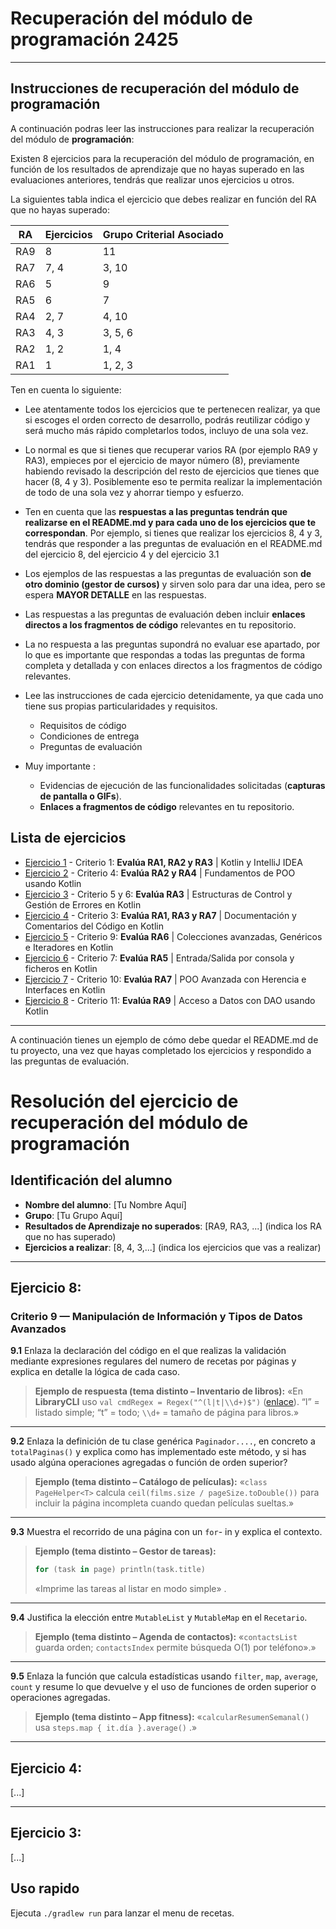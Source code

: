 # Recuperación del módulo de programación 2425

---
## Instrucciones de recuperación del módulo de programación

A continuación podras leer las instrucciones para realizar la recuperación del módulo de **programación**:

Existen 8 ejercicios para la recuperación del módulo de programación, en función de los resultados de aprendizaje que no hayas superado en las evaluaciones anteriores, tendrás que realizar unos ejercicios u otros.

La siguientes tabla indica el ejercicio que debes realizar en función del RA que no hayas superado:

| RA   | Ejercicios | Grupo Criterial Asociado  |
|------|------------|---------------------------|
| RA9  | 8          | 11                        |
| RA7  | 7, 4       | 3, 10                     |
| RA6  | 5          | 9                         |
| RA5  | 6          | 7                         |
| RA4  | 2, 7       | 4, 10                     |
| RA3  | 4, 3       | 3, 5, 6                   |
| RA2  | 1, 2       | 1, 4                      |
| RA1  | 1          | 1, 2, 3                   |

Ten en cuenta lo siguiente:

- Lee atentamente todos los ejercicios que te pertenecen realizar, ya que si escoges el orden correcto de desarrollo, podrás reutilizar código y será mucho más rápido completarlos todos, incluyo de una sola vez.

- Lo normal es que si tienes que recuperar varios RA (por ejemplo RA9 y RA3), empieces por el ejercicio de mayor número (8), previamente habiendo revisado la descripción del resto de ejercicios que tienes que hacer (8, 4 y 3). Posiblemente eso te permita realizar la implementación de todo de una sola vez y ahorrar tiempo y esfuerzo. 

- Ten en cuenta que las **respuestas a las preguntas tendrán que realizarse en el README.md y para cada uno de los ejercicios que te correspondan**. Por ejemplo, si tienes que realizar los ejercicios 8, 4 y 3, tendrás que responder a las preguntas de evaluación en el README.md del ejercicio 8, del ejercicio 4 y del ejercicio 3.1 

- Los ejemplos de las respuestas a las preguntas de evaluación son **de otro dominio (gestor de cursos)** y sirven solo para dar una idea, pero se espera **MAYOR DETALLE** en las respuestas.

- Las respuestas a las preguntas de evaluación deben incluir **enlaces directos a los fragmentos de código** relevantes en tu repositorio.

- La no respuesta a las preguntas supondrá no evaluar ese apartado, por lo que es importante que respondas a todas las preguntas de forma completa y detallada y con enlaces directos a los fragmentos de código relevantes.

- Lee las instrucciones de cada ejercicio detenidamente, ya que cada uno tiene sus propias particularidades y requisitos.
    - Requisitos de código
    - Condiciones de entrega
    - Preguntas de evaluación

- Muy importante : 
    - Evidencias de ejecución de las funcionalidades solicitadas (**capturas de pantalla o GIFs**).
    - **Enlaces a fragmentos de código** relevantes en tu repositorio.

## Lista de ejercicios
* [Ejercicio 1](1.md) - Criterio 1: **Evalúa RA1, RA2 y RA3** | Kotlin y IntelliJ IDEA   
* [Ejercicio 2](2.md) - Criterio 4: **Evalúa RA2 y RA4** | Fundamentos de POO usando Kotlin    
* [Ejercicio 3](3.md) - Criterio 5 y 6: **Evalúa RA3** |  Estructuras de Control y Gestión de Errores en Kotlin
* [Ejercicio 4](4.md) - Criterio 3: **Evalúa RA1, RA3 y RA7** | Documentación y Comentarios del Código en Kotlin
* [Ejercicio 5](5.md) - Criterio 9: **Evalúa RA6** | Colecciones avanzadas, Genéricos e Iteradores en Kotlin
* [Ejercicio 6](6.md) - Criterio 7: **Evalúa RA5** | Entrada/Salida por consola y ficheros en Kotlin
* [Ejercicio 7](7.md) - Criterio 10: **Evalúa RA7** | POO Avanzada con Herencia e Interfaces en Kotlin
* [Ejercicio 8](8.md) - Criterio 11: **Evalúa RA9** | Acceso a Datos con DAO usando Kotlin



---
A continuación tienes un ejemplo de cómo debe quedar el README.md de tu proyecto, una vez que hayas completado los ejercicios y respondido a las preguntas de evaluación.

# Resolución del ejercicio de recuperación del módulo de programación

## Identificación del alumno

- **Nombre del alumno**: [Tu Nombre Aquí]    
- **Grupo**: [Tu Grupo Aquí]    
- **Resultados de Aprendizaje no superados**: [RA9, RA3, ...] (indica los RA que no has superado)    
- **Ejercicios a realizar**: [8, 4, 3,...] (indica los ejercicios que vas a realizar)    

---

## Ejercicio 8:

### Criterio 9 — Manipulación de Información y Tipos de Datos Avanzados

**9.1** Enlaza la declaración del código en el que realizas la validación mediante expresiones regulares del numero de recetas por páginas y explica en detalle la lógica de cada caso.

> **Ejemplo de respuesta (tema distinto – Inventario de libros):**
> «En **LibraryCLI** uso `val cmdRegex = Regex("^(l|t|\\d+)$")` ([enlace](https://github.com/.../Menu.kt#L40-L45)). “l” = listado simple; “t” = todo; `\\d+` = tamaño de página para libros.»

---

**9.2** Enlaza la definición de tu clase genérica `Paginador....`, en concreto a  `totalPaginas()` y explica como has implementado este método, y si has usado algúna operaciones agregadas o función de orden superior?

> **Ejemplo (tema distinto – Catálogo de películas):**
> «`class PageHelper<T>`  calcula `ceil(films.size / pageSize.toDouble())` para incluir la página incompleta cuando quedan películas sueltas.»


---

**9.3** Muestra el recorrido de una página con un `for`- in y explica el contexto.

> **Ejemplo (tema distinto – Gestor de tareas):**
>
> ```kotlin
> for (task in page) println(task.title)
> ```
>
> «Imprime las tareas al listar en modo simple» .


---

**9.4** Justifica la elección entre `MutableList` y `MutableMap` en el `Recetario`.

> **Ejemplo (tema distinto – Agenda de contactos):**
> «`contactsList` guarda orden; `contactsIndex` permite búsqueda O(1) por teléfono».»


---

**9.5** Enlaza la función que calcula estadísticas usando `filter`, `map`, `average`, `count` y resume lo que devuelve y el uso de funciones de orden superior o operaciones agregadas.

> **Ejemplo (tema distinto – App fitness):**
> «`calcularResumenSemanal()` usa `steps.map { it.día }.average()` .»


---

## Ejercicio 4:

[...]

---

## Ejercicio 3:

[...]

## Uso rapido
Ejecuta `./gradlew run` para lanzar el menu de recetas.
